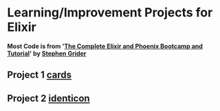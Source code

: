 # Learning/Improvement Projects for Elixir

**Most Code is from '[The Complete Elixir and Phoenix Bootcamp and Tutorial](https://www.udemy.com/the-complete-elixir-and-phoenix-bootcamp-and-tutorial/learn/v4/content)' by [Stephen Grider](https://github.com/StephenGrider)**

## Project 1 [cards](https://github.com/hedrick/elixir_scratch/tree/master/cards)

## Project 2 [identicon](https://github.com/hedrick/elixir_scratch/tree/master/identicon)
```
